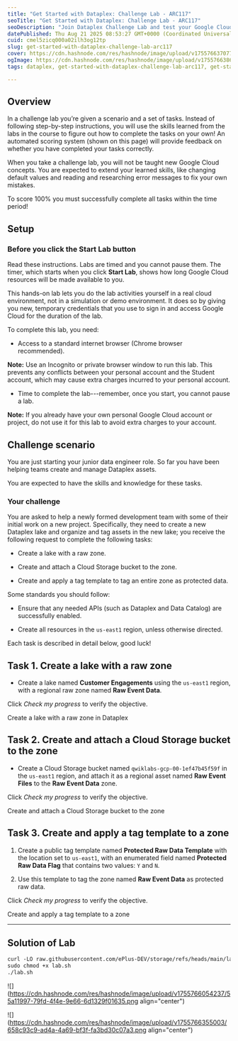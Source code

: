 ```yaml
---
title: "Get Started with Dataplex: Challenge Lab - ARC117"
seoTitle: "Get Started with Dataplex: Challenge Lab - ARC117"
seoDescription: "Join Dataplex Challenge Lab and test your Google Cloud skills by completing setup tasks in real cloud environments"
datePublished: Thu Aug 21 2025 08:53:27 GMT+0000 (Coordinated Universal Time)
cuid: cmel5zicq000a02ilh3og12tp
slug: get-started-with-dataplex-challenge-lab-arc117
cover: https://cdn.hashnode.com/res/hashnode/image/upload/v1755766370773/b67a7142-7cd8-4d0c-aace-fe6e407278b3.png
ogImage: https://cdn.hashnode.com/res/hashnode/image/upload/v1755766386177/ad6f5108-0a7f-4c74-a087-6b1f79b61abb.png
tags: dataplex, get-started-with-dataplex-challenge-lab-arc117, get-started-with-dataplex-challenge-lab, arc117

---
```


## Overview

In a challenge lab you’re given a scenario and a set of tasks. Instead of following step-by-step instructions, you will use the skills learned from the labs in the course to figure out how to complete the tasks on your own! An automated scoring system (shown on this page) will provide feedback on whether you have completed your tasks correctly.

When you take a challenge lab, you will not be taught new Google Cloud concepts. You are expected to extend your learned skills, like changing default values and reading and researching error messages to fix your own mistakes.

To score 100% you must successfully complete all tasks within the time period!

## Setup

### Before you click the Start Lab button

Read these instructions. Labs are timed and you cannot pause them. The timer, which starts when you click **Start Lab**, shows how long Google Cloud resources will be made available to you.

This hands-on lab lets you do the lab activities yourself in a real cloud environment, not in a simulation or demo environment. It does so by giving you new, temporary credentials that you use to sign in and access Google Cloud for the duration of the lab.

To complete this lab, you need:

* Access to a standard internet browser (Chrome browser recommended).
    

**Note:** Use an Incognito or private browser window to run this lab. This prevents any conflicts between your personal account and the Student account, which may cause extra charges incurred to your personal account.

* Time to complete the lab---remember, once you start, you cannot pause a lab.
    

**Note:** If you already have your own personal Google Cloud account or project, do not use it for this lab to avoid extra charges to your account.

## Challenge scenario

You are just starting your junior data engineer role. So far you have been helping teams create and manage Dataplex assets.

You are expected to have the skills and knowledge for these tasks.

### Your challenge

You are asked to help a newly formed development team with some of their initial work on a new project. Specifically, they need to create a new Dataplex lake and organize and tag assets in the new lake; you receive the following request to complete the following tasks:

* Create a lake with a raw zone.
    
* Create and attach a Cloud Storage bucket to the zone.
    
* Create and apply a tag template to tag an entire zone as protected data.
    

Some standards you should follow:

* Ensure that any needed APIs (such as Dataplex and Data Catalog) are successfully enabled.
    
* Create all resources in the `us-east1` region, unless otherwise directed.
    

Each task is described in detail below, good luck!

## Task 1. Create a lake with a raw zone

* Create a lake named **Customer Engagements** using the `us-east1` region, with a regional raw zone named **Raw Event Data**.
    

Click *Check my progress* to verify the objective.

Create a lake with a raw zone in Dataplex

## Task 2. Create and attach a Cloud Storage bucket to the zone

* Create a Cloud Storage bucket named `qwiklabs-gcp-00-1ef47b45f59f` in the `us-east1` region, and attach it as a regional asset named **Raw Event Files** to the **Raw Event Data** zone.
    

Click *Check my progress* to verify the objective.

Create and attach a Cloud Storage bucket to the zone

## Task 3. Create and apply a tag template to a zone

1. Create a public tag template named **Protected Raw Data Template** with the location set to `us-east1`, with an enumerated field named **Protected Raw Data Flag** that contains two values: `Y` and `N`.
    
2. Use this template to tag the zone named **Raw Event Data** as protected raw data.
    

Click *Check my progress* to verify the objective.

Create and apply a tag template to a zone

---

## Solution of Lab

```apache
curl -LO raw.githubusercontent.com/ePlus-DEV/storage/refs/heads/main/labs/ARC117/lab.sh
sudo chmod +x lab.sh
./lab.sh
```

![](https://cdn.hashnode.com/res/hashnode/image/upload/v1755766054237/55a11997-79fd-4f4e-9e66-6d1329f01635.png align="center")

![](https://cdn.hashnode.com/res/hashnode/image/upload/v1755766355003/658c93c9-ad4a-4a69-bf3f-fa3bd30c07a3.png align="center")